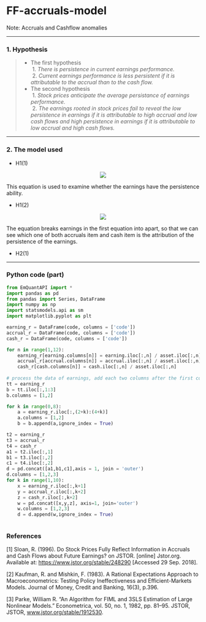 # FF-accruals-model
Note: Accruals and Cashflow anomalies

---  
### 1. Hypothesis
>* The first hypothesis  
>&#160;1. *There is persistence in current earnings performance.*  
>&#160;2. *Current earnings performance is less persistent if it is attributable to the accrual than to the cash flow.*
>* The second hypothesis  
>&#160;1. *Stock prices anticipate the average persistance of earnings performance.*  
>&#160;2. *The earnings rooted in stock prices fail to reveal the low persistence in earnings if it is attributable to high accrual and low cash flows and high persistence in earnings if it is attributable to low accrual and high cash flows.*

 
---  
### 2. The model used
* H1(1)  
<p align="center">
  <img src="https://latex.codecogs.com/gif.latex?Earnings_{t-1}=\alpha_{0}&plus;\alpha_{1}\times&space;Earnings_{t}&plus;\varepsilon_t">
</p> 
This equation is used to examine whether the earnings have the persistence ability.  
  
* H1(2)  
<p align="center">
  <img src="https://latex.codecogs.com/gif.latex?Earnings_{t&plus;1}&space;=&space;\gamma_{0}&space;&plus;&space;\gamma_{1}&space;\times&space;Accruals_{t}&space;&plus;&space;\gamma_{2}&space;\times&space;Cash_{t}&plus;&space;\varepsilon_t">
</p>  
The equation breaks earnings in the first equation into apart, so that we can see which one of both accruals item and cash item is the attribution of the persistence of the earnings.
  
* H2(1)  
  
--- 
### Python code (part)

```python
from EmQuantAPI import *
import pandas as pd
from pandas import Series, DataFrame
import numpy as np
import statsmodels.api as sm 
import matplotlib.pyplot as plt

earning_r = DataFrame(code, columns = ['code'])
accrual_r = DataFrame(code, columns = ['code'])
cash_r = DataFrame(code, columns = ['code'])

for n in range(1,12):
    earning_r[earning.columns[n]] = earning.iloc[:,n] / asset.iloc[:,n]
    accrual_r[accrual.columns[n]] = accrual.iloc[:,n] / asset.iloc[:,n]
    cash_r[cash.columns[n]] = cash.iloc[:,n] / asset.iloc[:,n]
    
# process the data of earnings, add each two columns after the first column into the first two columns columns by columns 
tt = earning_r
b = tt.iloc[:,1:3]
b.columns = [1,2]

for k in range(0,8):
    a = earning_r.iloc[:,(2+k):(4+k)]
    a.columns = [1,2]
    b = b.append(a,ignore_index = True)

t2 = earning_r
t3 = accrual_r
t4 = cash_r
a1 = t2.iloc[:,1]
b1 = t3.iloc[:,2]
c1 = t4.iloc[:,2]
d = pd.concat([a1,b1,c1],axis = 1, join = 'outer')
d.columns = [1,2,3]
for k in range(1,10):
    x = earning_r.iloc[:,k+1]
    y = accrual_r.iloc[:,k+2]
    z = cash_r.iloc[:,k+2]
    w = pd.concat([x,y,z], axis=1, join='outer')
    w.columns = [1,2,3]
    d = d.append(w,ignore_index = True)
    

```
### References
[1] Sloan, R. (1996). Do Stock Prices Fully Reflect Information in Accruals and Cash Flows about Future Earnings? on JSTOR. [online] Jstor.org. Available at: https://www.jstor.org/stable/248290 [Accessed 29 Sep. 2018].  

[2] Kaufman, R. and Mishkin, F. (1983). A Rational Expectations Approach to Macroeconometrics: Testing Policy Ineffectiveness and Efficient-Markets Models. Journal of Money, Credit and Banking, 16(3), p.396.  

[3] Parke, William R. “An Algorithm for FIML and 3SLS Estimation of Large Nonlinear Models.” Econometrica, vol. 50, no. 1, 1982, pp. 81–95. JSTOR, JSTOR, www.jstor.org/stable/1912530.

